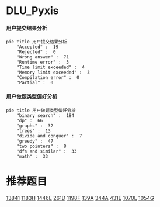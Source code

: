 # DLU_Pyxis

<!-- tabs:start -->



#### **用户提交结果分析**

```mermaid
pie title 用户提交结果分析
    "Accepted" :  19
    "Rejected" :  0
    "Wrong answer" :  71
    "Runtime error" :  3
    "Time limit exceeded" :  4
    "Memory limit exceeded" :  3
    "Compilation error" :  0
    "Partial" :  0
```

#### **用户做题类型偏好分析**

```mermaid
pie title 用户做题类型偏好分析
    "binary search" :  184
    "dp" :  66
    "graphs" :  32
    "trees" :  13
    "divide and conquer" :  7
    "greedy" :  47
    "two pointers" :  8
    "dfs and similar" :  33
    "math" :  33
```



<!-- tabs:end -->
# 推荐题目
[13841](https://codeforces.com/contest/1384/problem/1)
[1183H](https://codeforces.com/contest/1183/problem/H)
[1446E](https://codeforces.com/contest/1446/problem/E)
[261D](https://codeforces.com/contest/261/problem/D)
[1198F](https://codeforces.com/contest/1198/problem/F)
[139A](https://codeforces.com/contest/139/problem/A)
[344A](https://codeforces.com/contest/344/problem/A)
[431E](https://codeforces.com/contest/431/problem/E)
[1070L](https://codeforces.com/contest/1070/problem/L)
[1054G](https://codeforces.com/contest/1054/problem/G)
